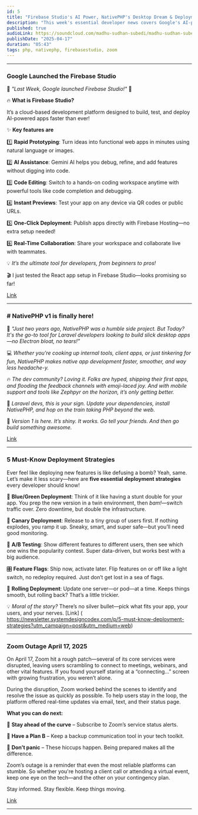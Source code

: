 ```yaml
---
id: 5
title: "Firebase Studio's AI Power, NativePHP's Desktop Dream & Deployment Tactics"
description: "This week's essential developer news covers Google's AI-powered Firebase Studio launch, NativePHP's v1 release for desktop apps, and key deployment strategies."
published: true
audioLink: https://soundcloud.com/madhu-sudhan-subedi/madhu-sudhan-subedi-tech-weekly-fifth-episode
publishDate: "2025-04-17"
duration: "05:43"
tags: php, nativephp, firebasestudio, zoom
---
```


---

### **Google Launched the Firebase Studio**

🎥 *"Last Week, Google launched Firebase Studio!"* 🚀

🔥 **What is Firebase Studio?**

It’s a cloud-based development platform designed to build, test, and deploy AI-powered apps faster than ever!

✨ **Key features are** 

1️⃣ **Rapid Prototyping**: Turn ideas into functional web apps in minutes using natural language or images.

2️⃣ **AI Assistance**: Gemini AI helps you debug, refine, and add features without digging into code.

3️⃣ **Code Editing**: Switch to a hands-on coding workspace anytime with powerful tools like code completion and debugging.

4️⃣ **Instant Previews**: Test your app on any device via QR codes or public URLs.

5️⃣ **One-Click Deployment**: Publish apps directly with Firebase Hosting—no extra setup needed!

6️⃣ **Real-Time Collaboration**: Share your workspace and collaborate live with teammates.

💡 *It’s the ultimate tool for developers, from beginners to pros!*

🎬 I just tested the React app setup in Firebase Studio—looks promising so far!

[Link](https://firebase.blog/posts/2025/04/introducing-firebase-studio/)

---

### # **NativePHP v1 is finally here!**
🎉 *“Just two years ago, NativePHP was a humble side project. But Today? It's the go-to tool for Laravel developers looking to build slick desktop apps—no Electron bloat, no tears!”*

💻 *Whether you're cooking up internal tools, client apps, or just tinkering for fun, NativePHP makes native app development faster, smoother, and way less headache-y.*

🔥 *The dev community? Loving it. Folks are hyped, shipping their first apps, and flooding the feedback channels with emoji-laced joy. And with mobile support and tools like Zephpyr on the horizon, it’s only getting better.*

🚀 *Laravel devs, this is your sign. Update your dependencies, install NativePHP, and hop on the train taking PHP beyond the web.*

🙌 *Version 1 is here. It’s shiny. It works. Go tell your friends. And then go build something awesome.*

[Link](https://laravel-news.com/nativephp-v1)

---

### 5 Must-Know Deployment Strategies
Ever feel like deploying new features is like defusing a bomb? Yeah, same. Let’s make it less scary—here are **five essential deployment strategies** every developer should know!

🔵 **Blue/Green Deployment**: Think of it like having a stunt double for your app. You prep the new version in a twin environment, then *bam!*—switch traffic over. Zero downtime, but double the infrastructure.

🐤 **Canary Deployment**: Release to a tiny group of users first. If nothing explodes, you ramp it up. Sneaky, smart, and super safe—but you’ll need good monitoring.

🧪 **A/B Testing**: Show different features to different users, then see which one wins the popularity contest. Super data-driven, but works best with a big audience.

🎛️ **Feature Flags**: Ship now, activate later. Flip features on or off like a light switch, no redeploy required. Just don’t get lost in a sea of flags.

🔁 **Rolling Deployment**: Update one server—or pod—at a time. Keeps things smooth, but rolling back? That’s a little trickier.

💡 *Moral of the story?* There’s no silver bullet—pick what fits your app, your users, and your nerves.
[Link] ( https://newsletter.systemdesigncodex.com/p/5-must-know-deployment-strategies?utm_campaign=post&utm_medium=web)

---
### **Zoom Outage April 17, 2025**

On April 17, Zoom hit a rough patch—several of its core services were disrupted, leaving users scrambling to connect to meetings, webinars, and other vital features. If you found yourself staring at a “connecting…” screen with growing frustration, you weren’t alone.

During the disruption, Zoom worked behind the scenes to identify and resolve the issue as quickly as possible. To help users stay in the loop, the platform offered real-time updates via email, text, and their status page.

**What you can do next:**

🔔 **Stay ahead of the curve** – Subscribe to Zoom’s service status alerts.

📱 **Have a Plan B** – Keep a backup communication tool in your tech toolkit.

🧘 **Don’t panic** – These hiccups happen. Being prepared makes all the difference.

Zoom’s outage is a reminder that even the most reliable platforms can stumble. So whether you're hosting a client call or attending a virtual event, keep one eye on the tech—and the other on your contingency plan.

Stay informed. Stay flexible. Keep things moving.


[Link](https://status.zoom.us/incidents/pw9r9vnq5rvk)

---

